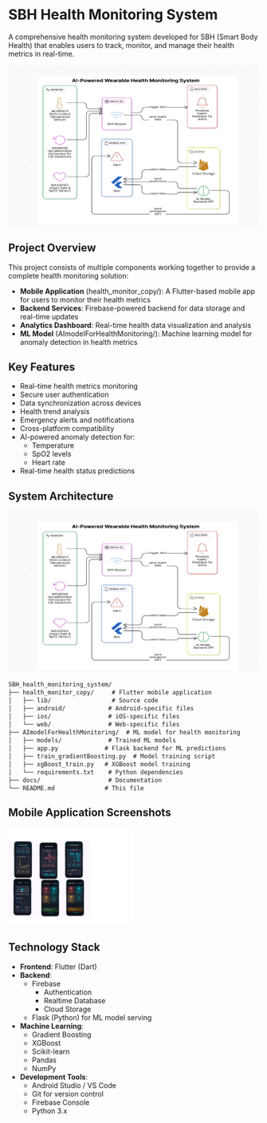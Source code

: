 # SBH Health Monitoring System

A comprehensive health monitoring system developed for SBH (Smart Body Health) that enables users to track, monitor, and manage their health metrics in real-time.

![System Overview and Flow](images/Product-Flow-diagram.png)

## Project Overview

This project consists of multiple components working together to provide a complete health monitoring solution:

- **Mobile Application** (health_monitor_copy/): A Flutter-based mobile app for users to monitor their health metrics
- **Backend Services**: Firebase-powered backend for data storage and real-time updates
- **Analytics Dashboard**: Real-time health data visualization and analysis
- **ML Model** (AImodelForHealthMonitoring/): Machine learning model for anomaly detection in health metrics

## Key Features

- Real-time health metrics monitoring
- Secure user authentication
- Data synchronization across devices
- Health trend analysis
- Emergency alerts and notifications
- Cross-platform compatibility
- AI-powered anomaly detection for:
  - Temperature
  - SpO2 levels
  - Heart rate
- Real-time health status predictions

## System Architecture

![System Architecture](images/Product-Flow-diagram.png)

```
SBH_health_monitoring_system/
├── health_monitor_copy/     # Flutter mobile application
│   ├── lib/                 # Source code
│   ├── android/            # Android-specific files
│   ├── ios/                # iOS-specific files
│   └── web/                # Web-specific files
├── AImodelForHealthMonitoring/  # ML model for health monitoring
│   ├── models/             # Trained ML models
│   ├── app.py             # Flask backend for ML predictions
│   ├── train_gradientBoosting.py  # Model training script
│   ├── xgBoost_train.py   # XGBoost model training
│   └── requirements.txt    # Python dependencies
├── docs/                   # Documentation
└── README.md              # This file
```

## Mobile Application Screenshots

<img src="images/New Project.png" alt="Home Page" width="250"/>

## Technology Stack

- **Frontend**: Flutter (Dart)
- **Backend**: 
  - Firebase
    - Authentication
    - Realtime Database
    - Cloud Storage
  - Flask (Python) for ML model serving
- **Machine Learning**:
  - Gradient Boosting
  - XGBoost
  - Scikit-learn
  - Pandas
  - NumPy
- **Development Tools**:
  - Android Studio / VS Code
  - Git for version control
  - Firebase Console
  - Python 3.x

